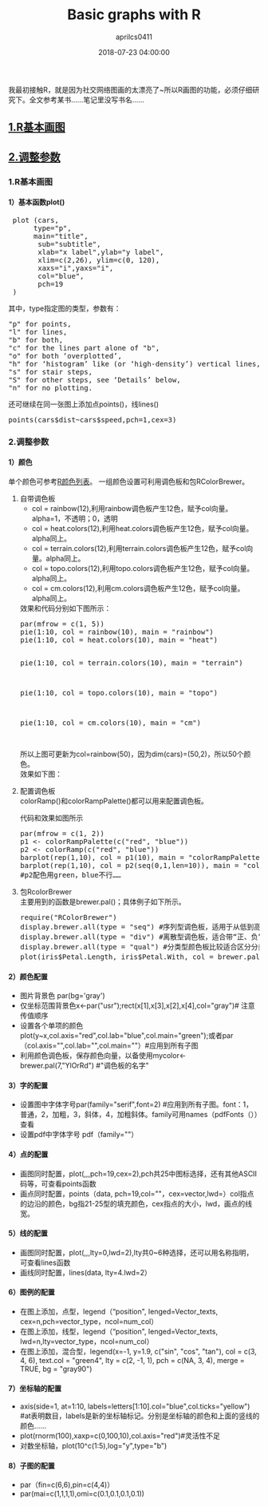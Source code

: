 ﻿---
layout: post
title: Basic graphs with R
date: 2018-07-23 04:00:00
tags: graph R
author: aprilcs0411
---





   
<p>我最初接触R，就是因为社交网络图画的太漂亮了~所以R画图的功能，必须仔细研究下。全文参考某书……笔记里没写书名……</p>
<h2 id="heading1"><a href="#basic">1.R基本画图</a></h2>
<h2 id="heading2"><a href="#chapter2">2.调整参数</a></h2>


<h3 id="basic" name="basic">1.R基本画图</h3>
<h4 id="c11" name="c11"> 1）基本函数plot() </h4>
<pre>
 plot (cars,
      type="p",
      main="title",
       sub="subtitle",
       xlab="x label",ylab="y label",
       xlim=c(2,26), ylim=c(0, 120), 
       xaxs="i",yaxs="i",
       col="blue",
       pch=19
 )
</pre>
<amp-img src="{{ site.baseurl }}assets/images/g1.jpg" width="320" height="200" layout="responsive" alt="" class="mb3"></amp-img>
<p>其中，type指定图的类型，参数有：</p>
<pre>
"p" for points,
"l" for lines,
"b" for both,
"c" for the lines part alone of "b",
"o" for both ‘overplotted’,
"h" for ‘histogram’ like (or ‘high-density’) vertical lines,
"s" for stair steps,
"S" for other steps, see ‘Details’ below,
"n" for no plotting.
</pre>
<p>还可继续在同一张图上添加点points()，线lines()</p>
<pre>
points(cars$dist~cars$speed,pch=1,cex=3)
</pre>
<amp-img src="{{ site.baseurl }}assets/images/g2.jpg" width="320" height="200" layout="responsive" alt="" class="mb3"></amp-img>

<h3 id="chapter2" name="chapter2">2.调整参数</h3>
<h4 id="c21" name="c21"> 1）颜色</h4>
<p>单个颜色可参考<a href="http://www.stat.columbia.edu/~tzheng/files/Rcolor.pdf">R颜色列表</a>。
一组颜色设置可利用调色板和包RColorBrewer。</p>
<ol>
<li>
自带调色板
<ul>
<li>col = rainbow(12),利用rainbow调色板产生12色，赋予col向量。alpha=1，不透明；0，透明</li>
<li>col = heat.colors(12),利用heat.colors调色板产生12色，赋予col向量。alpha同上。</li>
<li>col = terrain.colors(12),利用terrain.colors调色板产生12色，赋予col向量。alpha同上。</li>
<li>col = topo.colors(12),利用topo.colors调色板产生12色，赋予col向量。alpha同上。</li>
<li>col =  cm.colors(12),利用cm.colors调色板产生12色，赋予col向量。alpha同上。</li>
</ul>
</li>
效果和代码分别如下图所示：
<pre>
par(mfrow = c(1, 5))
pie(1:10, col = rainbow(10), main = "rainbow")
pie(1:10, col = heat.colors(10), main = "heat")


pie(1:10, col = terrain.colors(10), main = "terrain")


pie(1:10, col = topo.colors(10), main = "topo")


pie(1:10, col = cm.colors(10), main = "cm")


</pre>
<amp-img src="{{ site.baseurl }}assets/images/g3.jpg" width="555" height="131" layout="responsive" alt="" class="mb3"></amp-img>
<p>所以上图可更新为col=rainbow(50)，因为dim(cars)=(50,2)，所以50个颜色。<br/>
效果如下图：</p>
<amp-img src="{{ site.baseurl }}assets/images/g4.jpg" width="417" height="388" layout="responsive" alt="" class="mb3"></amp-img>
<li>
配置调色板<br/>
colorRamp()和colorRampPalette()都可以用来配置调色板。
</li>
<p>代码和效果如图所示</p>
<pre>
par(mfrow = c(1, 2))
p1 <- colorRampPalette(c("red", "blue"))
p2 <- colorRamp(c("red", "blue")) 
barplot(rep(1,10), col = p1(10), main = "colorRampPalette")
barplot(rep(1,10), col = p2(seq(0,1,len=10)), main = "colorRamp")
#p2配色用green，blue不行……
</pre>
<amp-img src="{{ site.baseurl }}assets/images/g5.jpg" width="389" height="231" layout="responsive" alt="" class="mb3"></amp-img>
<li>包RcolorBrewer<br/>
主要用到的函数是brewer.pal()；具体例子如下所示。<br/>
<pre>
require("RColorBrewer")
display.brewer.all(type = "seq") #序列型调色板，适用于从低到高排序明显的数据，浅色数字小，深色数字大。
display.brewer.all(type = "div") #离散型调色板，适合带“正、负”的，对极值和中间值比较注重的数据
display.brewer.all(type = "qual") #分类型颜色板比较适合区分分类型的数据。
plot(iris$Petal.Length, iris$Petal.With, col = brewer.pal(3, "Set2")[iris$Species], main = "iris")#set2为调色板的名称，从中选取3种颜色。
</pre>
</li>
</ol>

<h4 id="c22" name="c22"> 2）颜色配置</h4>
<ul>
<li>图片背景色 par(bg='gray')</li>
<li>仅坐标范围背景色x<-par("usr");rect(x[1],x[3],x[2],x[4],col="gray")# 注意传值顺序</li>
<li>设置各个单项的颜色 plot(y~x,col.axis="red",col.lab="blue",col.main="green");或者par（col.axis="",col.lab="",col.main=""）#应用到所有子图</li>
<li>利用颜色调色板，保存颜色向量，以备使用mycolor<-brewer.pal(7,"YlOrRd") #"调色板的名字"</li>
</ul>
<h4 id="c23" name="c23"> 3）字的配置</h4>
<ul>
<li>设置图中字体字号par(family="serif",font=2) #应用到所有子图。font：1，普通，2，加粗，3，斜体，4，加粗斜体。family可用names（pdfFonts（））查看</li>
<li>设置pdf中字体字号 pdf（family=""）</li>
</ul>
<h4 id="c24" name="c24"> 4）点的配置</h4>
<ul>
<li>画图同时配置，plot(,,,pch=19,cex=2),pch共25中图标选择，还有其他ASCII码等，可查看points函数</li>
<li>画点同时配置，points（data, pch=19,col=""，cex=vector,lwd=）col指点的边沿的颜色，bg指21-25型的填充颜色，cex指点的大小，lwd，画点的线宽。</li>
</ul>
<h4 id="c25" name="c25">  5）线的配置</h4>
<ul>
<li>画图同时配置，plot(,,,lty=0,lwd=2),lty共0~6种选择，还可以用名称指明，可查看lines函数</li>
<li>画线同时配置，lines(data, lty=4.lwd=2）</li>
</ul>
<h4 id="c26" name="c26">  6）图例的配置</h4>
<ul>
<li>在图上添加，点型，legend（“position", lenged=Vector_texts, cex=n,pch=vector_type，ncol=num_col）</li>
<li>在图上添加，线型，legend（“position", lenged=Vector_texts, lwd=n,lty=vector_type，ncol=num_col）</li>
<li>在图上添加，混合型，legend(x=-1, y=1.9,  
                                        c("sin", "cos", "tan"), 
                                        col = c(3, 4, 6),  
                                       text.col = "green4", 
                                       lty = c(2, -1, 1),  
                                        pch = c(NA, 3, 4), 
                                      merge = TRUE, 
                                       bg = "gray90")
</li>
</ul>
<h4 id="c27" name="c27">7）坐标轴的配置</h4>
<ul>
<li>axis(side=1, at=1:10, labels=letters[1:10].col="blue",col.ticks="yellow") #at表明数目，labels是新的坐标轴标记。分别是坐标轴的颜色和上面的竖线的颜色……</li>
<li>plot(rnorm(100),xaxp=c(0,100,10),col.axis="red")#灵活性不足</li>
<li>对数坐标轴，plot(10^c(1:5),log="y",type="b")</li>
</ul>
<h4 id="c28"  name="c28"> 8）子图的配置</h4>
<ul>
<li>par（fin=c(6,6),pin=c(4,4)）</li>
<li>par(mai=c(1,1,1,1),omi=c(0.1,0.1,0.1,0.1))</li>
</ul>